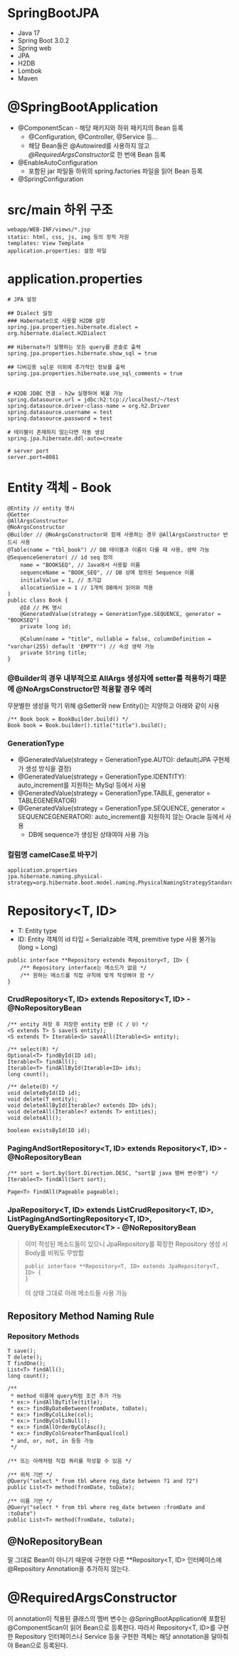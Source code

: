 # SpringBootJPA
- Java 17
- Spring Boot 3.0.2
- Spring web
- JPA
- H2DB
- Lombok
- Maven

# @SpringBootApplication
- @ComponentScan - 해당 패키지와 하위 패키지의 Bean 등록
    - @Configuration, @Controller, @Service 등...
    - 해당 Bean들은 @Autowired를 사용하지 않고 *@RequiredArgsConstructor*로 한 번에 Bean 등록
- @EnableAutoConfiguration
    - 포함된 jar 파일들 하위의 spring.factories 파일을 읽어 Bean 등록
- @SpringConfiguration

# src/main 하위 구조
```
webapp/WEB-INF/views/*.jsp
static: html, css, js, img 등의 정적 자원
templates: View Template
application.properties: 설정 파일
```

# application.properties
```
# JPA 설정

## Dialect 설정
### Habernate으로 사용할 H2DB 설정
spring.jpa.properties.hibernate.dialect = org.hibernate.dialect.H2Dialect

## Hibernate가 실행하는 모든 query를 콘솔로 출력
spring.jpa.properties.hibernate.show_sql = true

## 디버깅용 sql문 이외에 추가적인 정보를 출력
spring.jpa.properties.hibernate.use_sql_comments = true


# H2DB JDBC 연결 - h2w 실행하여 복붙 가능
spring.datasource.url = jdbc:h2:tcp://localhost/~/test
spring.datasource.driver-class-name = org.h2.Driver
spring.datasource.username = test
spring.datasource.password = test

# 테이블이 존재하지 않는다면 자동 생성
spring.jpa.hibernate.ddl-auto=create

# server port
server.port=8081
```

# Entity 객체 - Book
```
@Entity // entity 명시
@Getter
@AllArgsConstructor
@NoArgsConstructor
@Builder // @NoArgsConstructor와 함께 사용하는 경우 @AllArgsConstructor 반드시 사용
@Table(name = "tbl_book") // DB 테이블과 이름이 다를 때 사용, 생략 가능
@SequenceGenerator( // id seq 정의
    name = "BOOKSEQ", // Java에서 사용할 이름
    sequenceName = "BOOK_SEQ", // DB 상에 정의된 Sequence 이름
    initialValue = 1, // 초기값
    allocationSize = 1 // 1개씩 DB에서 읽어와 적용
)
public class Book {
    @Id // PK 명시
    @GeneratedValue(strategy = GenerationType.SEQUENCE, generator = "BOOKSEQ")
    private long id;

    @Column(name = "title", nullable = false, columnDefinition = "varchar(255) default 'EMPTY'") // 속성 생략 가능
    private String title;
}
```
### @Builder의 경우 내부적으로 AllArgs 생성자에 setter를 적용하기 때문에 @NoArgsConstructor만 적용할 경우 에러
무분별한 생성을 막기 위해 @Setter와 new Entity()는 지양하고 아래와 같이 사용
```
/** Book book = BookBuilder.build() */
Book book = Book.builder().title("title").build();
```
### GenerationType
- @GeneratedValue(strategy = GenerationType.AUTO): default(JPA 구현체가 생성 방식을 결정)
- @GeneratedValue(strategy = GenerationType.IDENTITY): auto_increment를 지원하는 MySql 등에서 사용
- @GeneratedValue(strategy = GenerationType.TABLE, generator = TABLEGENERATOR)
- @GeneratedValue(strategy = GenerationType.SEQUENCE, generator = SEQUENCEGENERATOR): auto_increment를 지원하지 않는 Oracle 등에서 사용
    - DB에 sequence가 생성된 상태여야 사용 가능

### 컬럼명 camelCase로 바꾸기
```
application.properties
jpa.hibernate.naming.physical-strategy=org.hibernate.boot.model.naming.PhysicalNamingStrategyStandardImpl
```

# Repository<T, ID>
- T: Entity type
- ID: Entity 객체의 id 타입 = Serializable 객체, premitive type 사용 불가능 (long = Long)

```
public interface **Repository extends Repository<T, ID> {
    /** Repository interface는 메소드가 없음 */
    /** 원하는 메소드를 직접 규칙에 맞게 작성해야 함 */
}
```

### CrudRepository<T, ID> extends Repository<T, ID> - @NoRepositoryBean
```
/** entity 저장 후 저장한 entity 반환 (C / U) */
<S extends T> S save(S entity);
<S extends T> Iterable<S> saveAll(Iterable<S> entity);

/** select(R) */
Optional<T> findById(ID id);
Iterable<T> findAll();
Iterable<T> findAllById(Iterable<ID> ids);
long count();

/** delete(D) */
void deleteById(ID id);
void delete(T entity);
void deleteAllById(Iterable<? extends ID> ids);
void deleteAll(Iterable<? extends T> entities);
void deleteAll();

boolean existsById(ID id);
```

### PagingAndSortRepository<T, ID> extends Repository<T, ID> - @NoRepositoryBean
```
/** sort = Sort.by(Sort.Direction.DESC, "sort할 java 멤버 변수명") */
Iterable<T> findAll(Sort sort);

Page<T> findAll(Pageable pageable);
```

### JpaRepository<T, ID> extends ListCrudRepository<T, ID>, ListPagingAndSortingRepository<T, ID>, QueryByExampleExecutor\<T\> - @NoRepositoryBean
> 이미 작성된 메소드들이 있으니 JpaRepository를 확장한 Repository 생성 시 Body를 비워도 무방함
> ```
> public interface **Repository<T, ID> extends JpaRepository<T, ID> {
> }
> ```
> 이 상태 그대로 아래 메소드들 사용 가능

## Repository Method Naming Rule
### Repository Methods
```
T save();
T delete();
T findOne();
List<T> findAll();
long count();

/**
 * method 이름에 query처럼 조건 추가 가능
 * ex:> findAllByTitle(title);
 * ex:> findByDateBetween(fromDate, toDate);
 * ex:> findByColLike(col);
 * ex:> findByColIsNull();
 * ex:> findAllOrderByColAsc();
 * ex:> findByColGreaterThanEqual(col)
 * and, or, not, in 등등 가능
 */

/** 또는 아래처럼 직접 쿼리를 작성할 수 있음 */

/** 위치 기반 */
@Query("select * from tbl where reg_date between ?1 and ?2")
public List<T> method(fromDate, toDate);

/** 이름 기반 */
@Query("select * from tbl where reg_date between :fromDate and :toDate")
public List<T> method(fromDate, toDate);
```

## @NoRepositoryBean
말 그대로 Bean이 아니기 때문에 구현한 다른 **Repository<T, ID> 인터페이스에 @Repository Annotation을 추가하지 않는다.

# @RequiredArgsConstructor
이 annotation이 적용된 클래스의 멤버 변수는 @SpringBootApplication에 포함된 @ComponentScan이 읽어 Bean으로 등록한다.
따라서 Repository<T, ID>를 구현한 Repository 인터페이스나 Service 등을 구현한 객체는 해당 annotation을 달아줘야 Bean으로 등록된다.